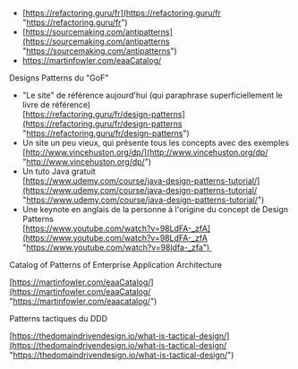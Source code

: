 - [https://refactoring.guru/fr](https://refactoring.guru/fr "https://refactoring.guru/fr")  
- [https://sourcemaking.com/antipatterns](https://sourcemaking.com/antipatterns "https://sourcemaking.com/antipatterns")
- https://martinfowler.com/eaaCatalog/

Designs Patterns du "GoF"

-   "Le site" de référence aujourd'hui (qui paraphrase superficiellement le livre de référence)  
    [https://refactoring.guru/fr/design-patterns](https://refactoring.guru/fr/design-patterns "https://refactoring.guru/fr/design-patterns")
-   Un site un peu vieux, qui présente tous les concepts avec des exemples  
    [http://www.vincehuston.org/dp/](http://www.vincehuston.org/dp/ "http://www.vincehuston.org/dp/")
-   Un tuto Java gratuit  
    [https://www.udemy.com/course/java-design-patterns-tutorial/](https://www.udemy.com/course/java-design-patterns-tutorial/ "https://www.udemy.com/course/java-design-patterns-tutorial/")
-   Une keynote en anglais de la personne à l'origine du concept de Design Patterns  
    [https://www.youtube.com/watch?v=98LdFA-_zfA](https://www.youtube.com/watch?v=98LdFA-_zfA "https://www.youtube.com/watch?v=98ldfa-_zfa") 

Catalog of Patterns of Enterprise Application Architecture

[https://martinfowler.com/eaaCatalog/](https://martinfowler.com/eaaCatalog/ "https://martinfowler.com/eaacatalog/")

Patterns tactiques du DDD

[https://thedomaindrivendesign.io/what-is-tactical-design/](https://thedomaindrivendesign.io/what-is-tactical-design/ "https://thedomaindrivendesign.io/what-is-tactical-design/")

